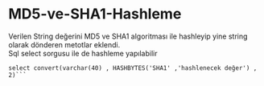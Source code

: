 # MD5-ve-SHA1-Hashleme

Verilen String değerini MD5 ve SHA1 algoritması ile hashleyip yine string olarak dönderen metotlar eklendi.
<br />
Sql select sorgusu ile de hashleme yapılabilir
```
select convert(varchar(40) , HASHBYTES('SHA1' ,'hashlenecek değer') , 2)```
